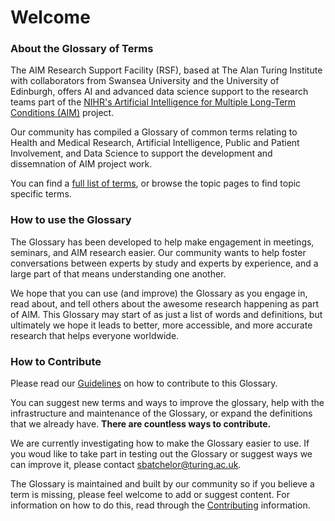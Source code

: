 # Welcome

### About the Glossary of Terms

The AIM Research Support Facility (RSF), based at The Alan Turing Institute with collaborators from Swansea University and the University of Edinburgh, offers AI and advanced data science support to the research teams part of the [NIHR's Artificial Intelligence for Multiple Long-Term Conditions (AIM)](https://www.nihr.ac.uk/blog/artificial-intelligence-to-understand-clusters-of-multiple-long-term-conditions-an-nihr-priority/25171) project.

Our community has compiled a Glossary of common terms relating to Health and Medical Research, Artificial Intelligence, Public and Patient Involvement, and Data Science to support the development and dissemnation of AIM project work.

You can find a [full list of terms](https://aim-rsf.github.io/Glossary-of-Terms/genindex.html), or browse the topic pages to find topic specific terms. 

### How to use the Glossary 

The Glossary has been developed to help make engagement in meetings, seminars, and AIM research easier. Our community wants to help foster conversations between experts by study and experts by experience, and a large part of that means understanding one another. 

We hope that you can use (and improve) the Glossary as you engage in, read about, and tell others about the awesome research happening as part of AIM. This Glossary may start of as just a list of words and definitions, but ultimately we hope it leads to better, more accessible, and more accurate research that helps everyone worldwide. 

### How to Contribute

Please read our [Guidelines](https://aim-rsf.github.io/Glossary-of-Terms/contributing.html) on how to contribute to this Glossary. 

You can suggest new terms and ways to improve the glossary, help with the infrastructure and maintenance of the Glossary, or expand the definitions that we already have. **There are countless ways to contribute.**

We are currently investigating how to make the Glossary easier to use. If you woud like to take part in testing out the Glossary or suggest ways we can improve it, please contact [sbatchelor@turing.ac.uk](mailto:sbatchelor@turing.ac.uk). 

The Glossary is maintained and built by our community so if you believe a term is missing, please feel welcome to add or suggest content. For information on how to do this, read through the [Contributing](https://aim-rsf.github.io/Glossary-of-Terms/contributing.html) information.

